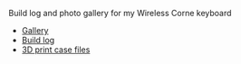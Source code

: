 Build log and photo gallery for my Wireless Corne keyboard

- [Gallery](https://imgur.com/gallery/pbZcbo1)
- [Build log](https://github.com/jhelvy/wireless-corne/tree/main/build)
- [3D print case files](https://github.com/jhelvy/wireless-corne/tree/main/case_files)
